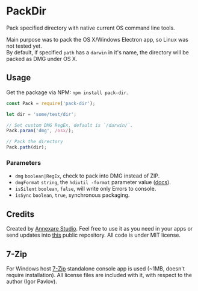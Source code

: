 # PackDir

Pack specified directory with native current OS command line tools.

Main purpose was to pack the OS X/Windows Electron app,
so Linux was not tested yet.
<br>
By default, if specified `path` has a `darwin` in it's name,
the directory will be packed as DMG under OS X.

## Usage

Get the package via NPM: `npm install pack-dir`.

```js
const Pack = require('pack-dir');

let dir = 'some/test/dir';

// Set custom DMG RegEx, default is `/darwin/`.
Pack.param('dmg', /osx/);

// Pack the directory
Pack.path(dir);
```

### Parameters

* `dmg` `boolean|RegEx`, check to pack into DMG instead of ZIP.
* `dmgFormat` `string`, the `hdiutil -format` parameter value ([docs](https://developer.apple.com/library/mac/documentation/Darwin/Reference/ManPages/man1/hdiutil.1.html)).
* `isSilent` `boolean`, `false`, will write only Errors to console.
* `isSync` `boolean`, `true`, synchronous packaging.

## Credits

Created by [Annexare Studio](https://annexare.com/).
Feel free to use it as you need in your apps or send updates into [this](https://github.com/annexare/PackDir) public repository.
All code is under MIT license.

## 7-Zip

For Windows host [7-Zip](http://www.7-zip.org/) standalone console app is used
(~1MB, doesn't require installation).
All license files are included with it, with respect to the author (Igor Pavlov).

